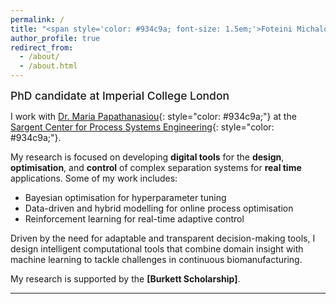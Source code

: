 ```yaml
---
permalink: /
title: "<span style='color: #934c9a; font-size: 1.5em;'>Foteini Michalopoulou</span>"
author_profile: true
redirect_from: 
  - /about/
  - /about.html
---
```


<span style="font-size: 1.25em; font-weight: 500;">PhD candidate at Imperial College London</span> 

I work with [Dr. Maria Papathanasiou](https://www.papathanlab.com/){: style="color: #934c9a;"} at the [Sargent Center for Process Systems Engineering](https://www.imperial.ac.uk/process-systems-engineering/){: style="color: #934c9a;"}.

My research is focused on developing **digital tools** for the **design**, **optimisation**, and **control** of complex separation systems for **real time** applications. Some of my work includes:
<ul>
  <li>Bayesian optimisation for hyperparameter tuning</li>
  <li>Data-driven and hybrid modelling for online process optimisation</li>
  <li>Reinforcement learning for real-time adaptive control</li>
</ul>

Driven by the need for adaptable and transparent decision-making tools, I design intelligent computational tools that combine domain insight with machine learning to tackle challenges in continuous biomanufacturing.

My research is supported by the **[Burkett Scholarship]**.

---

<!-- ## <span style="color: #934c9a; font-size: 1.25em;">Research Interests</span>

<table style="border: 1px solid white; border-collapse: collapse; width: 100%; font-size: 1em;">
  <tr>
    <td style="padding-right: 40px; vertical-align: top; border: 1px solid white;">
      <ul style="list-style-type: none; padding-left: 0;">
        <li>• Neural Combinatorial Optimisation</li>
        <li>• Decision-focused Learning</li>
        <li>• Bayesian Optimisation</li>
        <li>• Model Predictive Control</li>
      </ul>
    </td>
    <td style="vertical-align: top; border: 1px solid white;">
      <ul style="list-style-type: none; padding-left: 0;">
        <li>• Mixed Integer Optimisation</li>
        <li>• Graph Neural Networks</li>
        <li>• Gaussian Processes</li>
        <li>• Reinforcement Learning</li>
      </ul>
    </td>
  </tr>
</table> -->
